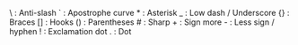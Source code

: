 <p>\   : Anti-slash
`   : Apostrophe curve
*   : Asterisk
_   : Low dash / Underscore
{} : Braces
[] : Hooks
() : Parentheses
#   : Sharp
+   : Sign more
-   : Less sign / hyphen
!   : Exclamation dot
.   : Dot</p>
